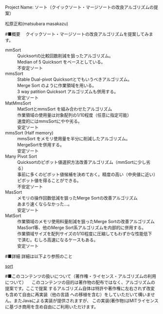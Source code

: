 ﻿Project Name: ソート（クイックソート・マージソートの改良アルゴリズムの提案）

松原正和(matsubara masakazu)

#■概要
　クイックソート・マージソートの改良アルゴリズムを提案してみます。

<dl>
  <dt>mmSort</dt>
  <dd>
    Quicksortの比較回数削減を狙ったアルゴリズム。<br>
    Median of 5 Quicksort をベースとしている。<br>
    不安定ソート
  </dd>
  <dt>mmsSort</dt>
  <dd>
     Stable Dual-pivot Quicksortとでもいうべきアルゴリズム。<br>
     Merge Sort のように作業領域を用いる。<br>
     3 way patition Quicksort アルゴリズムも併用する。<br>
     安定ソート
  </dd>
  <dt>MatMmsSort</dt>
  <dd>
     MatSortとmmsSort を組み合わせたアルゴリズム<br>
     作業領域の使用量は対象配列の1/10程度（任意に指定可能）<br>
     速度的にはmmsSortにやや劣る。<br>
     安定ソート
  </dd>
  <dt>mmsSort (Half memory)</dt>
  <dd>
     mmsSort をメモリ使用量を半分に削減したアルゴリズム。<br>
     MergeSortを併用する。<br>
     安定ソート
  </dd>
  <dt>Many Pivot Sort</dt>
  <dd>
     Quicksortのピボット値選択方法改善アルゴリズム（mmSortに少し劣る）<br>
     事前に多くのピボット値候補を決めておく。精度の高い（中央値に近い）ピボット値を得ることができる。<br>
     不安定ソート
  </dd>
  <dt>MasSort</dt>
  <dd>
    メモリの操作回数低減を狙ったMerge Sortの改善アルゴリズム<br>
    あまり速くならなかった…。<br>
    安定ソート
  </dd>
  <dt>MatSort</dt>
  <dd>
    作業領域のメモリ使用料量削減を狙ったMerge Sortの改善アルゴリズム<br>
    MasSort等、他のMerge Sort系アルゴリズムを内部的に併用する。<br>
    作業領域サイズを配列サイズの1/10程度に圧縮してもわずかな性能低下<br>
    で済む。むしろ高速になるケースもある。<br>
    安定ソート
  </dd>
</dl>


#■詳細
詳細は以下より参照のこと

[sort](http://www.mmatsubara.com/developer/sort/)


#■このコンテンツの扱いについて（著作権・ライセンス・アルゴリズムの利用について）
　このコンテンツの目的は著作物の配布ではなく、アルゴリズムの提案です。ここで提案
するアルゴリズム自体は特許や著作権に左右されず改変も含めて自由に再実装（他の言語
への移植を含む）をしていただいて構いません。またJavaによる実装が提供されますが、
この実装(著作物)はMITライセンスに基づき商用を含め自由にご利用いただけます。

